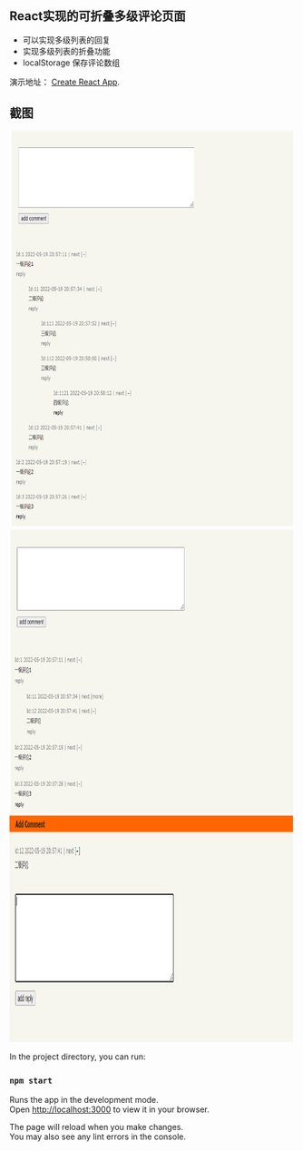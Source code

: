 ## React实现的可折叠多级评论页面

- 可以实现多级列表的回复
- 实现多级列表的折叠功能
- localStorage 保存评论数组


演示地址： [Create React App](https://github.com/facebook/create-react-app).

## 截图

<img src="https://github.com/dake277/comment_reply/blob/master/images/2022-05-19%20210420.png" alt="image" width="500" height="700" />
<img src="https://github.com/dake277/comment_reply/blob/master/images/2022-05-19%20210554.png" alt="image" width="500" height="500" />
<img src="https://github.com/dake277/comment_reply/blob/master/images/2022-05-19%20210650.png" alt="image" width="500" height="400" />

In the project directory, you can run:

### `npm start`

Runs the app in the development mode.\
Open [http://localhost:3000](http://localhost:3000) to view it in your browser.

The page will reload when you make changes.\
You may also see any lint errors in the console.

